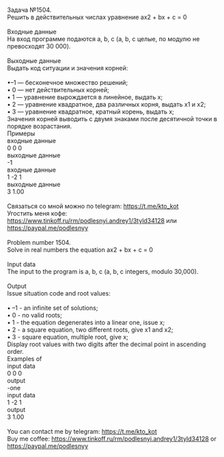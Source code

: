Задача №1504.<br />Решить в действительных числах уравнение ax2 + bx + c = 0<br /><br />Входные данные<br />На вход программе подаются a, b, c (a, b, c целые, по модулю не превосходят 30 000).<br /><br />Выходные данные<br />Выдать код ситуации и значения корней:<br /><br />•–1 — бесконечное множество решений;<br />• 0 — нет действительных корней;<br />• 1 — уравнение вырождается в линейное, выдать x;<br />• 2 — уравнение квадратное, два различных корня, выдать x1 и x2;<br />• 3 — уравнение квадратное, кратный корень, выдать x;<br />Значения корней выводить с двумя знаками после десятичной точки в порядке возрастания.<br />Примеры<br />входные данные<br />0 0 0<br />выходные данные<br />-1<br />входные данные<br />1 -2 1<br />выходные данные<br />3 1.00<br /><br />Связаться со мной можно по telegram: https://t.me/kto_kot<br />Угостить меня кофе: https://www.tinkoff.ru/rm/podlesnyi.andrey1/3tyld34128 или https://paypal.me/podlesnyy<br /><br />Problem number 1504.<br />Solve in real numbers the equation ax2 + bx + c = 0<br /><br />Input data<br />The input to the program is a, b, c (a, b, c integers, modulo 30,000).<br /><br />Output<br />Issue situation code and root values:<br /><br />• –1 - an infinite set of solutions;<br />• 0 - no valid roots;<br />• 1 - the equation degenerates into a linear one, issue x;<br />• 2 - a square equation, two different roots, give x1 and x2;<br />• 3 - square equation, multiple root, give x;<br />Display root values ​​with two digits after the decimal point in ascending order.<br />Examples of<br />input data<br />0 0 0<br />output<br />-one<br />input data<br />1 -2 1<br />output<br />3 1.00<br /><br /> You can contact me by telegram: https://t.me/kto_kot <br /> Buy me coffee: https://www.tinkoff.ru/rm/podlesnyi.andrey1/3tyld34128 or https://paypal.me/podlesnyy